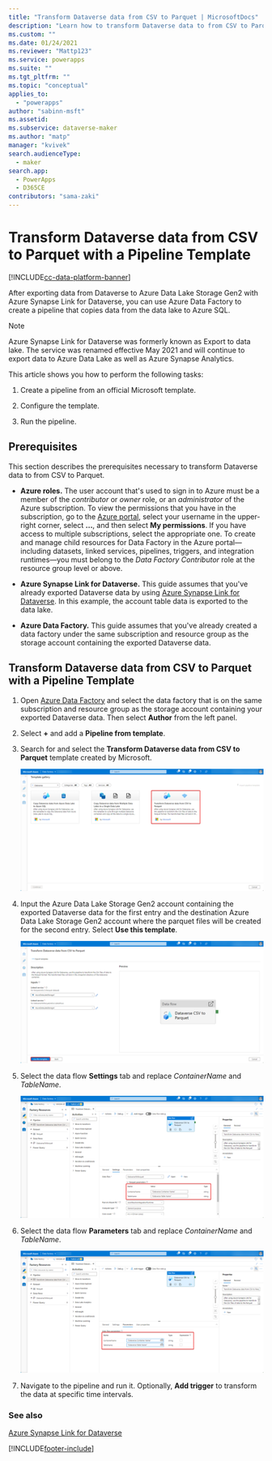 ```yaml
---
title: "Transform Dataverse data from CSV to Parquet | MicrosoftDocs"
description: "Learn how to transform Dataverse data to from CSV to Parquet with a Pipeline Template."
ms.custom: ""
ms.date: 01/24/2021
ms.reviewer: "Mattp123"
ms.service: powerapps
ms.suite: ""
ms.tgt_pltfrm: ""
ms.topic: "conceptual"
applies_to: 
  - "powerapps"
author: "sabinn-msft"
ms.assetid: 
ms.subservice: dataverse-maker
ms.author: "matp"
manager: "kvivek"
search.audienceType: 
  - maker
search.app: 
  - PowerApps
  - D365CE
contributors: "sama-zaki"
---
```


# Transform Dataverse data from CSV to Parquet with a Pipeline Template

[!INCLUDE[cc-data-platform-banner](../../includes/cc-data-platform-banner.md)]

After exporting data from Dataverse to Azure Data Lake Storage Gen2 with Azure Synapse Link for Dataverse, you can use Azure Data Factory to create a pipeline that copies data from the data lake to Azure SQL.

> [!NOTE]
> Azure Synapse Link for Dataverse was formerly known as Export to data lake. The service was renamed effective May 2021 and will continue to export data to Azure Data Lake as well as Azure Synapse Analytics.

This article shows you how to perform the following tasks:

1. Create a pipeline from an official Microsoft template.

2. Configure the template.

3. Run the pipeline.

## Prerequisites

This section describes the prerequisites necessary to transform Dataverse data to from CSV to Parquet.

- **Azure roles.** The user account that's used to sign in to Azure must be a member of the
*contributor* or *owner* role, or an *administrator* of the Azure subscription. To view the permissions that you have in the subscription, go to the [Azure portal](https://portal.azure.com/), select your username in the upper-right corner, select **...**, and then select **My permissions**. If you have access to multiple subscriptions, select the appropriate one. To create and manage child resources for Data Factory in the Azure portal&mdash;including datasets, linked services, pipelines, triggers, and integration runtimes&mdash;you must belong to the *Data Factory Contributor* role at the resource group level or above.

- **Azure Synapse Link for Dataverse.** This guide assumes that you've already exported Dataverse data by using [Azure Synapse Link for Dataverse](export-to-data-lake.md). In this example, the account table data is exported to the data lake.

- **Azure Data Factory.** This guide assumes that you've already created a data factory under the same subscription and resource group as the storage account containing the exported Dataverse data.

## Transform Dataverse data from CSV to Parquet with a Pipeline Template

1. Open [Azure Data Factory](https://ms-adf.azure.com/datafactories) and select the data factory that is on the same subscription and resource group as the storage account containing your exported Dataverse data. Then select **Author** from the left panel.

2. Select **+** and add a **Pipeline from template**.

3. Search for and select the **Transform Dataverse data from CSV to Parquet** template created by Microsoft.

    ![Pipeline Template Parquet](media/parquet-template.png "Pipeline Template Parquet")

4. Input the Azure Data Lake Storage Gen2 account containing the exported Dataverse data for the first entry and the destination Azure Data Lake Storage Gen2 account where the parquet files will be created for the second entry. Select **Use this template**.

    ![Configure Template Parquet](media/configure-parquet-template.png "Configure Template Parquet")

5. Select the data flow **Settings** tab and replace *ContainerName* and *TableName*.

    ![Configure Parquet Settings](media/parquet-settings.png "Configure Parquet Settings")

6. Select the data flow **Parameters** tab and replace *ContainerName* and *TableName*.

    ![Configure Parquet Parameters](media/parquet-parameters.png "Configure Parquet Parameters")

7. Navigate to the pipeline and run it. Optionally, **Add trigger** to transform the data at specific time intervals.

### See also

[Azure Synapse Link for Dataverse](./export-to-data-lake.md)

[!INCLUDE[footer-include](../../includes/footer-banner.md)]

